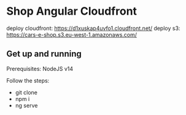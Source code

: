 # Shop Angular Cloudfront

deploy cloudfront: https://d1xuskap4uvfo1.cloudfront.net/
deploy s3: https://cars-e-shop.s3.eu-west-1.amazonaws.com/

## Get up and running

Prerequisites: NodeJS v14

Follow the steps:

- git clone
- npm i
- ng serve
